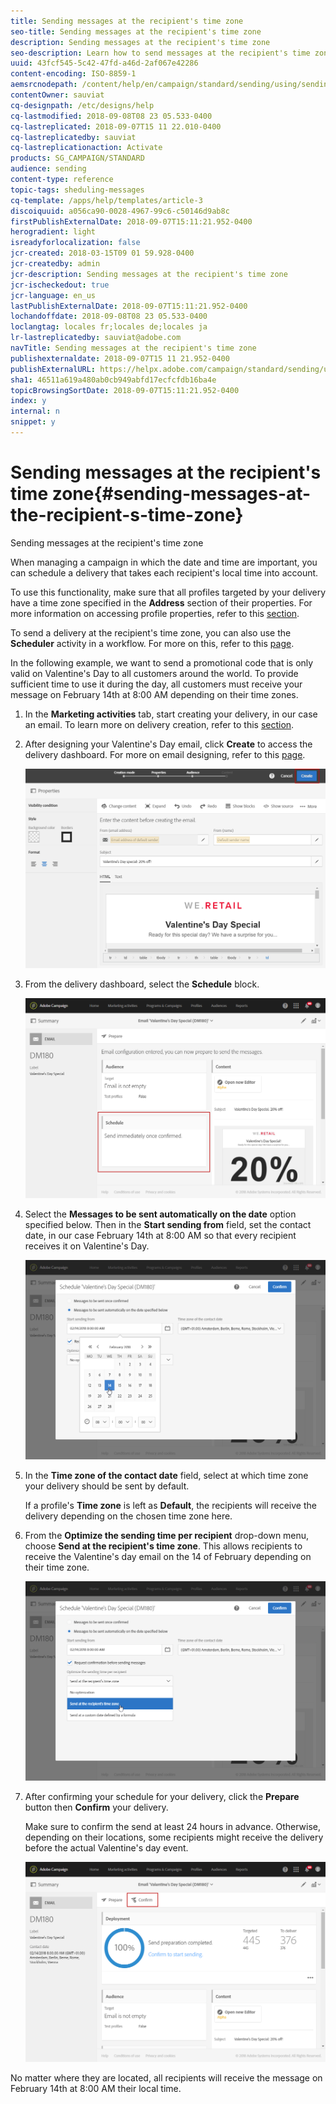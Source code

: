 ```yaml
---
title: Sending messages at the recipient's time zone
seo-title: Sending messages at the recipient's time zone
description: Sending messages at the recipient's time zone
seo-description: Learn how to send messages at the recipient's time zone.
uuid: 43fcf545-5c42-47fd-a46d-2af067e42286
content-encoding: ISO-8859-1
aemsrcnodepath: /content/help/en/campaign/standard/sending/using/sending-messages-at-the-recipient-s-time-zone
contentOwner: sauviat
cq-designpath: /etc/designs/help
cq-lastmodified: 2018-09-08T08 23 05.533-0400
cq-lastreplicated: 2018-09-07T15 11 22.010-0400
cq-lastreplicatedby: sauviat
cq-lastreplicationaction: Activate
products: SG_CAMPAIGN/STANDARD
audience: sending
content-type: reference
topic-tags: sheduling-messages
cq-template: /apps/help/templates/article-3
discoiquuid: a056ca90-0028-4967-99c6-c50146d9ab8c
firstPublishExternalDate: 2018-09-07T15:11:21.952-0400
herogradient: light
isreadyforlocalization: false
jcr-created: 2018-03-15T09 01 59.928-0400
jcr-createdby: admin
jcr-description: Sending messages at the recipient's time zone
jcr-ischeckedout: true
jcr-language: en_us
lastPublishExternalDate: 2018-09-07T15:11:21.952-0400
lochandoffdate: 2018-09-08T08 23 05.533-0400
loclangtag: locales fr;locales de;locales ja
lr-lastreplicatedby: sauviat@adobe.com
navTitle: Sending messages at the recipient's time zone
publishexternaldate: 2018-09-07T15 11 21.952-0400
publishExternalURL: https://helpx.adobe.com/campaign/standard/sending/using/sending-messages-at-the-recipient-s-time-zone.html
sha1: 46511a619a480ab0cb949abfd17ecfcfdb16ba4e
topicBrowsingSortDate: 2018-09-07T15:11:21.952-0400
index: y
internal: n
snippet: y
---
```


# Sending messages at the recipient's time zone{#sending-messages-at-the-recipient-s-time-zone}

Sending messages at the recipient's time zone

When managing a campaign in which the date and time are important, you can schedule a delivery that takes each recipient's local time into account.

To use this functionality, make sure that all profiles targeted by your delivery have a time zone specified in the **Address** section of their properties. For more information on accessing profile properties, refer to this [section](../../audiences/using/editing-profiles.md).

To send a delivery at the recipient's time zone, you can also use the **Scheduler** activity in a workflow. For more on this, refer to this [page](../../automating/using/scheduler.md).

In the following example, we want to send a promotional code that is only valid on Valentine's Day to all customers around the world. To provide sufficient time to use it during the day, all customers must receive your message on February 14th at 8:00 AM depending on their time zones.

1. In the **Marketing activities** tab, start creating your delivery, in our case an email. To learn more on delivery creation, refer to this [section](../../channels/using/creating-an-email.md).
1. After designing your Valentine's Day email, click **Create** to access the delivery dashboard. For more on email designing, refer to this [page](../../designing/using/example--email-personalization.md).

   ![](assets/send-time_opt_valentine_1.png)

1. From the delivery dashboard, select the **Schedule** block.

   ![](assets/send-time_opt_valentine_2.png)

1. Select the **Messages to be sent automatically on the date** option specified below. Then in the **Start sending from** field, set the contact date, in our case February 14th at 8:00 AM so that every recipient receives it on Valentine's Day.

   ![](assets/send-time_opt_valentine.png)

1. In the **Time zone of the contact date** field, select at which time zone your delivery should be sent by default.

   If a profile's **Time zone** is left as **Default**, the recipients will receive the delivery depending on the chosen time zone here.

1. From the **Optimize the sending time per recipient** drop-down menu, choose **Send at the recipient's time zone**. This allows recipients to receive the Valentine's day email on the 14 of February depending on their time zone.

   ![](assets/send-time_opt_valentine_3.png)

1. After confirming your schedule for your delivery, click the **Prepare** button then **Confirm** your delivery.

   Make sure to confirm the send at least 24 hours in advance. Otherwise, depending on their locations, some recipients might receive the delivery before the actual Valentine's day event.

   ![](assets/send-time_opt_valentine_4.png)

No matter where they are located, all recipients will receive the message on February 14th at 8:00 AM their local time.
